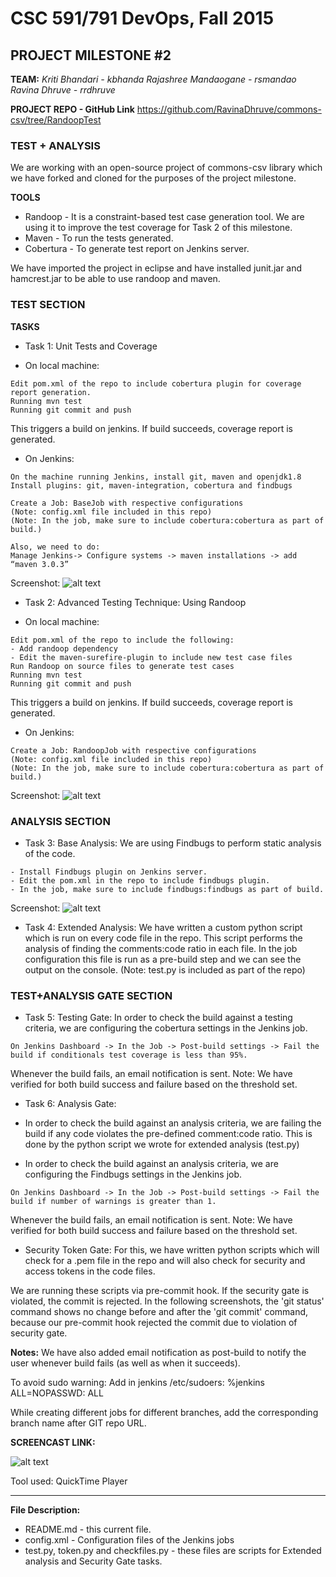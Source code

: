 # CSC 591/791 DevOps, Fall 2015

## PROJECT MILESTONE #2

**TEAM:** 
*Kriti Bhandari - kbhanda*
*Rajashree Mandaogane - rsmandao*
*Ravina Dhruve - rrdhruve*

**PROJECT REPO - GitHub Link**
https://github.com/RavinaDhruve/commons-csv/tree/RandoopTest

### TEST + ANALYSIS
We are working with an open-source project of commons-csv library
which we have forked and cloned for the purposes of the project milestone.

**TOOLS**
+ Randoop - It is a constraint-based test case generation tool. We are using it to improve the test coverage for Task 2 of this milestone.
+ Maven - To run the tests generated.
+ Cobertura - To generate test report on Jenkins server.

We have imported the project in eclipse and have installed junit.jar and
hamcrest.jar to be able to use randoop and maven.

### TEST SECTION
**TASKS**

+ Task 1: Unit Tests and Coverage
- On local machine:
```
Edit pom.xml of the repo to include cobertura plugin for coverage report generation.
Running mvn test 
Running git commit and push
```

This triggers a build on jenkins. If build succeeds, coverage report is generated.

- On Jenkins:
```
On the machine running Jenkins, install git, maven and openjdk1.8
Install plugins: git, maven-integration, cobertura and findbugs

Create a Job: BaseJob with respective configurations
(Note: config.xml file included in this repo)
(Note: In the job, make sure to include cobertura:cobertura as part of build.)

Also, we need to do:
Manage Jenkins-> Configure systems -> maven installations -> add “maven 3.0.3”
```

Screenshot:
![alt text](./Base_graph.png "base")


+ Task 2: Advanced Testing Technique: Using Randoop
- On local machine:
```
Edit pom.xml of the repo to include the following: 
- Add randoop dependency
- Edit the maven-surefire-plugin to include new test case files
Run Randoop on source files to generate test cases
Running mvn test 
Running git commit and push
```
This triggers a build on jenkins. If build succeeds, coverage report is generated.

- On Jenkins:
```
Create a Job: RandoopJob with respective configurations
(Note: config.xml file included in this repo)
(Note: In the job, make sure to include cobertura:cobertura as part of build.)
```

Screenshot:
![alt text](./Randoop_graph.png "randoop")


### ANALYSIS SECTION
+ Task 3: Base Analysis:
We are using Findbugs to perform static analysis of the code.
```
- Install Findbugs plugin on Jenkins server.
- Edit the pom.xml in the repo to include findbugs plugin.
- In the job, make sure to include findbugs:findbugs as part of build.
```

Screenshot:
![alt text](./findbugs.png "findbugs")


+ Task 4: Extended Analysis:
We have written a custom python script which is run on every code file in the repo. This script performs the analysis of finding the comments:code ratio in each file.
In the job configuration this file is run as a pre-build step and we can see the output on the console.
(Note: test.py is included as part of the repo)


### TEST+ANALYSIS GATE SECTION
+ Task 5: Testing Gate:
In order to check the build against a testing criteria, we are configuring the cobertura settings in the Jenkins job.
```
On Jenkins Dashboard -> In the Job -> Post-build settings -> Fail the build if conditionals test coverage is less than 95%.
```
Whenever the build fails, an email notification is sent.
Note: We have verified for both build success and failure based on the threshold set.


+ Task 6: Analysis Gate:
- In order to check the build against an analysis criteria, we are failing the build if any code violates the pre-defined comment:code ratio.
This is done by the python script we wrote for extended analysis (test.py)

- In order to check the build against an analysis criteria, we are configuring the Findbugs settings in the Jenkins job.
```
On Jenkins Dashboard -> In the Job -> Post-build settings -> Fail the build if number of warnings is greater than 1.
```
Whenever the build fails, an email notification is sent.
Note: We have verified for both build success and failure based on the threshold set.



+ Security Token Gate:
For this, we have written python scripts which will check for a .pem file in the repo and will also check for security and access tokens in the code files.

We are running these scripts via pre-commit hook. If the security gate is violated, the commit is rejected.
In the following screenshots, the 'git status' command shows no change before and after the 'git commit' command, because our pre-commit hook rejected the commit due to violation of security gate.


**Notes:**
We have also added email notification as post-build to notify the user whenever build fails (as well as when it succeeds).

To avoid sudo warning: Add in jenkins /etc/sudoers: 
%jenkins ALL=NOPASSWD: ALL

While creating different jobs for different branches, add the corresponding branch name
after GIT repo URL.


**SCREENCAST LINK:**

![alt text](./m2.gif "Mov recording")

Tool used: QuickTime Player
___


**File Description:**

+ README.md - this current file.
+ config.xml - Configuration files of the Jenkins jobs
+ test.py, token.py and checkfiles.py - these files are scripts for Extended analysis and Security Gate tasks.
